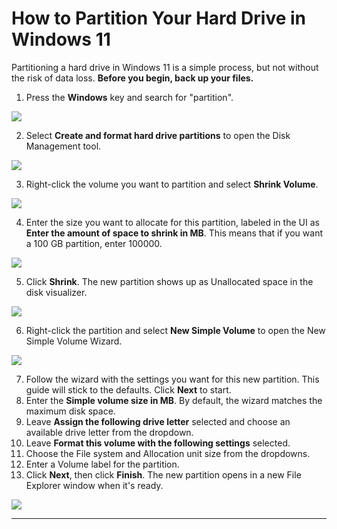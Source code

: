 # How to Partition Your Hard Drive in Windows 11

Partitioning a hard drive in Windows 11 is a simple process, but not without the risk of data loss. **Before you begin, back up your files.**

1. Press the **Windows** key and search for "partition".

![](https://www.natebee.com/portfolio/wp-content/uploads/2025/06/partition_search.png)

2. Select **Create and format hard drive partitions** to open the Disk Management tool.

![](https://www.natebee.com/portfolio/wp-content/uploads/2025/06/partition_disk-management.png)

3. Right-click the volume you want to partition and select **Shrink Volume**.

![](https://www.natebee.com/portfolio/wp-content/uploads/2025/06/partition_right-click.png)

4. Enter the size you want to allocate for this partition, labeled in the UI as **Enter the amount of space to shrink in MB**. This means that if you want a 100 GB partition, enter 100000.

![](https://www.natebee.com/portfolio/wp-content/uploads/2025/06/partition_shrink-dialog.png)

5. Click **Shrink**. The new partition shows up as Unallocated space in the disk visualizer.

![](https://www.natebee.com/portfolio/wp-content/uploads/2025/06/partition_unallocated-space.png)

6. Right-click the partition and select **New Simple Volume** to open the New Simple Volume Wizard.

![](https://www.natebee.com/portfolio/wp-content/uploads/2025/06/partition_new-simple-volume.png)

7. Follow the wizard with the settings you want for this new partition. This guide will stick to the defaults. Click **Next** to start.
8. Enter the **Simple volume size in MB**. By default, the wizard matches the maximum disk space.
9. Leave **Assign the following drive letter** selected and choose an available drive letter from the dropdown.
10. Leave **Format this volume with the following settings** selected.
11. Choose the File system and Allocation unit size from the dropdowns.
12. Enter a Volume label for the partition.
13. Click **Next**, then click **Finish**. The new partition opens in a new File Explorer window when it's ready.

![](https://www.natebee.com/portfolio/wp-content/uploads/2025/06/partition_final-state.png)

--------------

